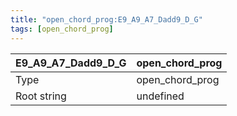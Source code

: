```yaml
---
title: "open_chord_prog:E9_A9_A7_Dadd9_D_G"
tags: [open_chord_prog]
---
```


|E9_A9_A7_Dadd9_D_G|open_chord_prog|
|---|---|
|Type|open_chord_prog|
|Root string|undefined|

